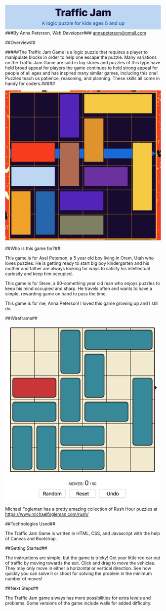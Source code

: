 ![a title that reads, "Traffic Jam: a logic puzzle for kids ages 5 and up](images/title.png "Game Board")
###By Anna Peterson, *Web Developer*###
<annapeterson@gmail.com>

##Overview##

#####The Traffic Jam Game is a logic puzzle that requires a player to manipulate blocks in order to help one escape the puzzle. Many variations on the Traffic Jam Game are sold in toy stores and puzzles of this type have held broad appeal for players  the game continues to hold strong appeal for people of all ages and has inspired many similar games, including this one! Puzzles teach us patience, reasoning, and planning. These skills all come in handy for coders.#####

![a game board with 12 cars](images/puzzle.png "Game Board")

##Who is this game for?##

This game is for Axel Peterson, a 5 year old boy living in Orem, Utah who loves puzzles. He is getting ready to start big boy kindergarten and his mother and father are always looking for ways to satisfy his intellectual curiosity and keep him occupied. 

This game is for Steve, a 60-something year old man who enjoys puzzles to keep his mind occupied and sharp. He travels often and wants to have a simple, rewarding game on hand to pass the time. 

This game is for me, Anna Peterson! I loved this game growing up and I still do. 

##Wireframe##

![a 6x6 gameboard with blue cars and one red car. There are buttons for random, reset, and undo, there is a moves counter indicating the minimum necessary movements to solve the puzzle](images/gameboard.png "Game Board")

Michael Fogleman has a pretty amazing collection of Rush Hour puzzles at https://www.michaelfogleman.com/rush/ 

##Technologies Used##

The Traffic Jam Game is written in HTML, CSS, and Javascript with the help of Canvas and Bootstrap.

##Getting Started##

The instructions are simple, but the game is tricky! Get your little red car out of traffic by moving towards the exit. Click and drag to move the vehicles. They may only move in either a horizontal or vertical direction. See how quickly you can solve it or shoot for solving the problem in the minimum number of moves!

##Next Steps##

The Traffic Jam game always has more possibilities for extra levels and problems. Some versions of the game include walls for added difficulty. 


